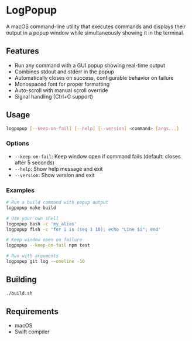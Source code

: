 # LogPopup

A macOS command-line utility that executes commands and displays their output in a popup window while simultaneously showing it in the terminal.

## Features

- Run any command with a GUI popup showing real-time output
- Combines stdout and stderr in the popup
- Automatically closes on success, configurable behavior on failure
- Monospaced font for proper formatting
- Auto-scroll with manual scroll override
- Signal handling (Ctrl+C support)

## Usage

```bash
logpopup [--keep-on-fail] [--help] [--version] <command> [args...]
```

### Options

- `--keep-on-fail`: Keep window open if command fails (default: closes after 5 seconds)
- `--help`: Show help message and exit
- `--version`: Show version and exit

### Examples

```bash
# Run a build command with popup output
logpopup make build

# Use your own shell
logpopup bash -c 'my_alias'
logpopup fish -c 'for i in (seq 1 10); echo "Line $i"; end'

# Keep window open on failure
logpopup --keep-on-fail npm test

# Run with arguments
logpopup git log --oneline -10
```

## Building

```bash
./build.sh
```

## Requirements

- macOS
- Swift compiler

